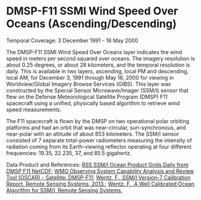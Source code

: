 # DMSP-F11 SSMI Wind Speed Over Oceans (Ascending/Descending)
Temporal Coverage: 3 December 1991 - 16 May 2000

The DMSP-F11 SSMI Wind Speed Over Oceans layer indicates the wind speed in meters per second squared over oceans. The imagery resolution is about 0.25 degrees, or about 28 kilometers, and the temporal resolution is daily. This is available in two layers, ascending, local PM and descending, local AM, for December 3, 1991 through May 16, 2000 for viewing in Worldview/Global Imagery Browse Services (GIBS). This layer was constructed by the Special Sensor Microwave/Imager (SSM/I) sensor that flew on the Defense Meteorological Satellite Program (DMSP) F11 spacecraft using a unified, physically based algorithm to retrieve wind speed measurements.

The F11 spacecraft is flown by the DMSP on two operational polar orbiting platforms and had an orbit that was near-circular, sun-synchronous, and near-polar with an altitude of about 853 kilometers. The SSM/I sensor consisted of 7 separate total-power radiometers measuring the intensity of radiation coming from its Earth-viewing reflector operating at four different frequencies: 19.35, 22.235, 37, and 85.5 gigahertz.

Data Product and References:
[RSS SSM/I Ocean Product Grids Daily from DMSP F11 NetCDF](http://dx.doi.org/10.5067/MEASURES/DMSP-F11/SSMI/DATA301);
[WMO Observing System Capability Analysis and Review Tool (OSCAR) - Satellite: DMSP-F11](https://www.wmo-sat.info/oscar/satellites/view/58);
[Wentz, F., SSM/I Version-7 Calibration Report, Remote Sensing Systems, 2013.](http://images.remss.com/papers/tech_reports/2012_Wentz_011012_Version-7_SSMI_Calibration.pdf);
[Wentz. F., A Well Calibrated Ocean Algorithm for SSM/I, Remote Sensing Systems.](https://ghrc.nsstc.nasa.gov/pub/doc/ssmi_netcdf/ssmi.pdf)
